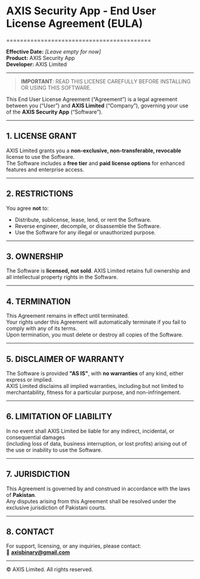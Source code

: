 # AXIS Security App - End User License Agreement (EULA)
==========================================

**Effective Date:** _[Leave empty for now]_  
**Product:** AXIS Security App  
**Developer:** AXIS Limited  

---

> **IMPORTANT**: READ THIS LICENSE CAREFULLY BEFORE INSTALLING OR USING THIS SOFTWARE.

This End User License Agreement (“Agreement”) is a legal agreement between you (“User”) and **AXIS Limited** (“Company”), governing your use of the **AXIS Security App** (“Software”).

---

## 1. LICENSE GRANT
AXIS Limited grants you a **non-exclusive, non-transferable, revocable** license to use the Software.  
The Software includes a **free tier** and **paid license options** for enhanced features and enterprise access.

---

## 2. RESTRICTIONS

You agree **not** to:

- Distribute, sublicense, lease, lend, or rent the Software.
- Reverse engineer, decompile, or disassemble the Software.
- Use the Software for any illegal or unauthorized purpose.

---

## 3. OWNERSHIP

The Software is **licensed, not sold**. AXIS Limited retains full ownership and all intellectual property rights in the Software.

---

## 4. TERMINATION

This Agreement remains in effect until terminated.  
Your rights under this Agreement will automatically terminate if you fail to comply with any of its terms.  
Upon termination, you must delete or destroy all copies of the Software.

---

## 5. DISCLAIMER OF WARRANTY

The Software is provided **"AS IS"**, with **no warranties** of any kind, either express or implied.  
AXIS Limited disclaims all implied warranties, including but not limited to merchantability, fitness for a particular purpose, and non-infringement.

---

## 6. LIMITATION OF LIABILITY

In no event shall AXIS Limited be liable for any indirect, incidental, or consequential damages  
(including loss of data, business interruption, or lost profits) arising out of the use or inability to use the Software.

---

## 7. JURISDICTION

This Agreement is governed by and construed in accordance with the laws of **Pakistan**.  
Any disputes arising from this Agreement shall be resolved under the exclusive jurisdiction of Pakistani courts.

---

## 8. CONTACT

For support, licensing, or any inquiries, please contact:  
📧 **axisbinary@gmail.com**

---

© AXIS Limited. All rights reserved.
